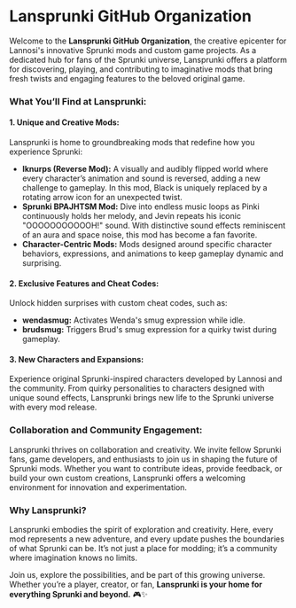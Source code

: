 # Lansprunki GitHub Organization 

Welcome to the **Lansprunki GitHub Organization**, the creative epicenter for Lannosi's innovative Sprunki mods and custom game projects. As a dedicated hub for fans of the Sprunki universe, Lansprunki offers a platform for discovering, playing, and contributing to imaginative mods that bring fresh twists and engaging features to the beloved original game.  

### **What You’ll Find at Lansprunki:**  
#### **1. Unique and Creative Mods:**  
Lansprunki is home to groundbreaking mods that redefine how you experience Sprunki:  
- **Iknurps (Reverse Mod):** A visually and audibly flipped world where every character’s animation and sound is reversed, adding a new challenge to gameplay. In this mod, Black is uniquely replaced by a rotating arrow icon for an unexpected twist.
- **Sprunki BPAJHTSM Mod:** Dive into endless music loops as Pinki continuously holds her melody, and Jevin repeats his iconic "OOOOOOOOOOOH!" sound. With distinctive sound effects reminiscent of an aura and space noise, this mod has become a fan favorite.  
- **Character-Centric Mods:** Mods designed around specific character behaviors, expressions, and animations to keep gameplay dynamic and surprising.  

#### **2. Exclusive Features and Cheat Codes:**  
Unlock hidden surprises with custom cheat codes, such as:  
- **wendasmug:** Activates Wenda's smug expression while idle.  
- **brudsmug:** Triggers Brud's smug expression for a quirky twist during gameplay.  

#### **3. New Characters and Expansions:**  
Experience original Sprunki-inspired characters developed by Lannosi and the community. From quirky personalities to characters designed with unique sound effects, Lansprunki brings new life to the Sprunki universe with every mod release.  

### **Collaboration and Community Engagement:**  
Lansprunki thrives on collaboration and creativity. We invite fellow Sprunki fans, game developers, and enthusiasts to join us in shaping the future of Sprunki mods. Whether you want to contribute ideas, provide feedback, or build your own custom creations, Lansprunki offers a welcoming environment for innovation and experimentation.  

### **Why Lansprunki?**  
Lansprunki embodies the spirit of exploration and creativity. Here, every mod represents a new adventure, and every update pushes the boundaries of what Sprunki can be. It’s not just a place for modding; it’s a community where imagination knows no limits.  

Join us, explore the possibilities, and be part of this growing universe. Whether you’re a player, creator, or fan, **Lansprunki is your home for everything Sprunki and beyond.**   🎮✨
